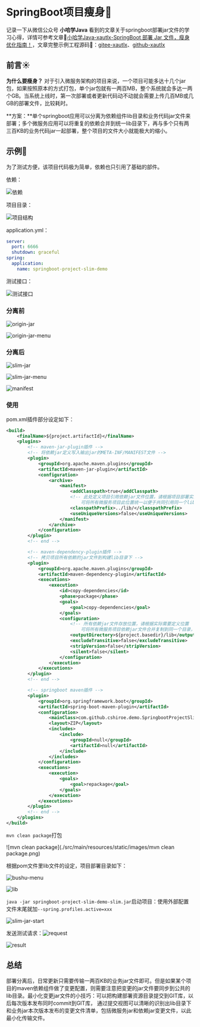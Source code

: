 # SpringBoot项目瘦身💪

记录一下从微信公众号 **小哈学Java** 看到的文章关于springboot部署jar文件的学习心得，详情可参考文章🔗[小哈学Java-xautlx-SpringBoot 部署 Jar 文件，瘦身优化指南！](https://mp.weixin.qq.com/s/sZv9GXNDTWoONVRXEldkbQ)，文章完整示例工程源码🔗：[gitee-xautlx](https://gitee.com/xautlx/package-optimize-demo)、[github-xautlx](https://github.com/xautlx/package-optimize-demo)



## 前言☀

**为什么要瘦身？** 对于引入微服务架构的项目来说，一个项目可能多达十几个jar包，如果按照原本的方式打包，单个jar包就有一两百MB，整个系统就会多达一两个GB。当系统上线时，第一次部署或者更新代码动不动就会需要上传几百MB或几GB的部署文件，比较耗时。



**方案：**单个springboot应用可以分离为依赖组件lib目录和业务代码jar文件来部署；多个微服务应用可以将重复的依赖合并到统一lib目录下，再与多个只有两三百KB的业务代码jar一起部署，整个项目的文件大小就能极大的缩小。



## 示例👀

为了测试方便，该项目代码极为简单，依赖也只引用了基础的部件。

依赖：

![依赖](./src/main/resources/static/images/yilai.png)



项目目录：

![项目结构](./src/main/resources/static/images/xiangmujiegou.png)



application.yml：

```yaml
server:
  port: 6666
  shutdown: graceful
spring:
  application:
    name: springboot-project-slim-demo
```



测试接口：

![测试接口](./src/main/resources/static/images/ceshijiekou.png)



### 分离前

![origin-jar](./src/main/resources/static/images/origin-jar.png)



![origin-jar-menu](./src/main/resources/static/images/origin-jar-menu.png)



### 分离后

![slim-jar](./src/main/resources/static/images/slim-jar.png)



![slim-jar-menu](./src/main/resources/static/images/slim-jar-menu.png)



![manifest](./src/main/resources/static/images/manifest.png)



### 使用

pom.xml插件部分设定如下：

```xml
<build>
    <finalName>${project.artifactId}</finalName>
    <plugins>
        <!-- maven-jar-plugin插件 -->
        <!-- 将依赖jar定义写入输出jar的META-INF/MANIFEST文件 -->
        <plugin>
            <groupId>org.apache.maven.plugins</groupId>
            <artifactId>maven-jar-plugin</artifactId>
            <configuration>
                <archive>
                    <manifest>
                        <addClasspath>true</addClasspath>
                        <!-- 此处定义项目引用依赖jar文件位置，请根据项目部署实际需要定义位置
                            可将所有微服务项目此位置统一以便于共同引用同一个lib目录，方便部署 -->
                        <classpathPrefix>../lib/</classpathPrefix>
                        <useUniqueVersions>false</useUniqueVersions>
                    </manifest>
                </archive>
            </configuration>
        </plugin>
        <!-- end -->

        <!-- maven-dependency-plugin插件 -->
        <!-- 拷贝项目所有依赖的jar文件到构建lib目录下 -->
        <plugin>
            <groupId>org.apache.maven.plugins</groupId>
            <artifactId>maven-dependency-plugin</artifactId>
            <executions>
                <execution>
                    <id>copy-dependencies</id>
                    <phase>package</phase>
                    <goals>
                        <goal>copy-dependencies</goal>
                    </goals>
                    <configuration>
                        <!-- 所有依赖jar文件存放位置，请根据实际需要定义位置
                            可将所有微服务项目依赖jar文件合并复制到同一个目录，方便部署 -->
                        <outputDirectory>${project.basedir}/lib</outputDirectory>
                        <excludeTransitive>false</excludeTransitive>
                        <stripVersion>false</stripVersion>
                        <silent>false</silent>
                    </configuration>
                </execution>
            </executions>
        </plugin>
        <!-- end -->

        <!-- springboot maven插件 -->
        <plugin>
            <groupId>org.springframework.boot</groupId>
            <artifactId>spring-boot-maven-plugin</artifactId>
            <configuration>
                <mainClass>com.github.cshiroe.demo.SpringbootProjectSlimDemoApplication</mainClass>
                <layout>ZIP</layout>
                <includes>
                    <include>
                        <groupId>null</groupId>
                        <artifactId>null</artifactId>
                    </include>
                </includes>
            </configuration>
            <executions>
                <execution>
                    <goals>
                        <goal>repackage</goal>
                    </goals>
                </execution>
            </executions>
        </plugin>
        <!-- end -->
    </plugins>
</build>
```



`mvn clean package`打包

![mvn clean package](./src/main/resources/static/images/mvn clean package.png)

根据pom文件里lib文件的设定，项目部署目录如下：

![bushu-menu](./src/main/resources/static/images/bushu-menu.png)

![lib](./src/main/resources/static/images/bushu-menu-lib.png)



`java -jar springboot-project-slim-demo-slim.jar`启动项目：使用外部配置文件末尾就加`--spring.profiles.active=xxx`

![slim-jar-start](./src/main/resources/static/images/slim-jar-start.png)



发送测试请求：![request](./src/main/resources/static/images/request.png)



![result](./src/main/resources/static/images/result.png)



## 总结

部署分离后，日常更新只需要传输一两百KB的业务jar文件即可。但是如果某个项目的maven依赖组件做了变更配置，则需要注意把变更的jar文件要同步到公共的lib目录。最小化变更jar文件的小技巧：可以把构建部署资源目录提交到GIT库，以后每次版本发布同时commit到GIT库， 通过提交视图可以清晰的识别出lib目录下和业务jar本次版本发布的变更文件清单，包括微服务jar和依赖jar变更文件，以此最小化传输文件。
